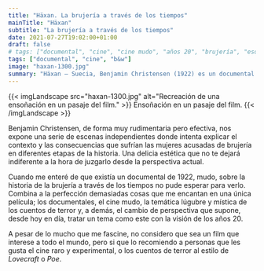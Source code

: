 ```yaml
---
title: "Häxan. La brujería a través de los tiempos"
mainTitle: "Häxan"
subtitle: "La brujería a través de los tiempos"
date: 2021-07-27T19:02:00+01:00
draft: false
# tags: ["documental", "cine", "cine mudo", "años 20", "brujería", "esoterismo", "religión"]
tags: ["documental", "cine", "b&w"]
image: "haxan-1300.jpg"
summary: "Häxan — Suecia, Benjamin Christensen (1922) es un documental mudo que recorre la historia de la brujería a través de los tiempos."
---
```


{{< imgLandscape src="haxan-1300.jpg" alt="Recreación de una ensoñación en un pasaje del film." >}}
Ensoñación en un pasaje del film.
{{< /imgLandscape >}}

Benjamin Christensen, de forma muy rudimentaria pero efectiva, nos
expone una serie de escenas independientes donde intenta explicar el
contexto y las consecuencias que sufrían las mujeres acusadas de
brujería en diferentes etapas de la historia. Una delicia estética que
no te dejará indiferente a la hora de juzgarlo desde la perspectiva
actual.

Cuando me enteré de que existía un documental de 1922, mudo, sobre la
historia de la brujería a través de los tiempos no pude esperar para
verlo. Combina a la perfección demasiadas cosas que me encantan en una
única película; los documentales, el cine mudo, la temática lúgubre y
mística de los cuentos de terror y, a demás, el cambio de perspectiva
que supone, desde hoy en día, tratar un tema como este con la visión de
los años 20.

A pesar de lo mucho que me fascine, no considero que sea un film que
interese a todo el mundo, pero si que lo recomiendo a personas que les
gusta el cine raro y experimental, o los cuentos de terror al estilo de
*Lovecraft* o *Poe*.
